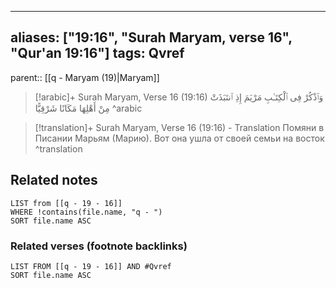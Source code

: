 
---
aliases: ["19:16", "Surah Maryam, verse 16", "Qur'an 19:16"]
tags: Qvref
---

parent:: [[q - Maryam (19)|Maryam]]

> [!arabic]+ Surah Maryam, Verse 16 (19:16)
> <span class="quran-arabic">وَٱذْكُرْ فِى ٱلْكِتَـٰبِ مَرْيَمَ إِذِ ٱنتَبَذَتْ مِنْ أَهْلِهَا مَكَانًا شَرْقِيًّا</span>
^arabic

> [!translation]+ Surah Maryam, Verse 16 (19:16) - Translation
> Помяни в Писании Марьям (Марию). Вот она ушла от своей семьи на восток
^translation



## Related notes
```dataview
LIST from [[q - 19 - 16]]
WHERE !contains(file.name, "q - ")
SORT file.name ASC
```

### Related verses (footnote backlinks)
```dataview
LIST FROM [[q - 19 - 16]] AND #Qvref
SORT file.name ASC
```

